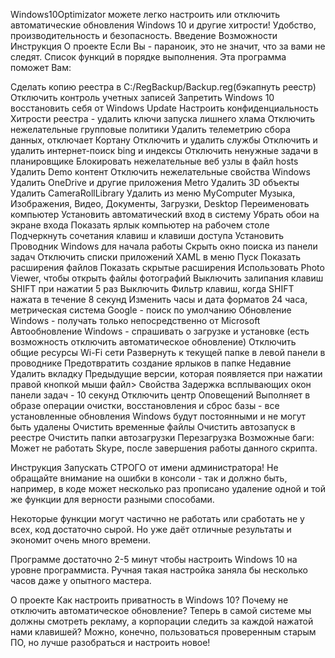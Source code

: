 Windows10Optimizator
можете легко настроить или отключить автоматические обновления Windows 10 и другие хитрости!
Удобство, производительность и безопасность.
Введение
Возможности
Инструкция
О проекте
Если Вы - параноик, это не значит, что за вами не следят.
Список функций в порядке выполнения.
Эта программа поможет Вам:

Сделать копию реестра в C:/RegBackup/Backup.reg(бэкапнуть реестр)
Отключить контроль учетных записей
Запретить Windows 10 восстановить себя от Windows Update
Настроить конфиденциальность
Хитрости реестра - удалить ключи запуска лишнего хлама
Отключить нежелательные групповые политики
Удалить телеметрию сбора данных, отключает Кортану
Отключить и удалить службы
Отключить и удалить интернет-поиск bing и индексы
Отключить ненужные задачи в планировщике
Блокировать нежелательные веб узлы в файл hosts
Удалить Demo контент
Отключить нежелательные свойства Windows
Удалить OneDrive и другие приложения Metro
Удалить 3D объекты
Удалить CameraRollLibrary
Удалить из меню MyComputer Музыка, Изображения, Видео, Документы, Загрузки, Desktop
Переименовать компьютер
Установить автоматический вход в систему
Убрать обои на экране входа
Показать ярлык компьютер на рабочем столе
Подчеркнуть сочетания клавиш и клавиши доступа
Установить Проводник Windows для начала работы
Скрыть окно поиска из панели задач
Отключить списки приложений XAML в меню Пуск
Показать расширения файлов
Показать скрытые расширения
Использовать Photo Viewer, чтобы открыть файлы фотографий
Выключить залипания клавиш SHIFT при нажатии 5 раз
Выключить Фильтр клавиш, когда SHIFT нажата в течение 8 секунд
Изменить часы и дата форматов 24 часа, метрическая система
Google - поиск по умолчанию
Обновление Windows - получать только непосредственно от Microsoft
Автообновление Windows - спрашивать о загрузке и установке (есть возможность отключить автоматическое обновление)
Отключить общие ресурсы Wi-Fi сети
Развернуть к текущей папке в левой панели в проводнике
Предотвратить создание ярлыков в папке Недавние
Удалить вкладку Предыдущие версии, которая появляется при нажатии правой кнопкой мыши файл> Свойства
Задержка всплывающих окон панели задач - 10 секунд
Отключить центр Оповещений
Выполняет в образе операции очистки, восстановления и сброс базы - все установленные обновления Windows будут постоянными и не могут быть удалены
Очистить временные файлы
Очистить автозапуск в реестре
Очистить папки автозагрузки
Перезагрузка
Возможные баги:
Может не работать Skype, после завершения работы данного скрипта.

Инструкция
Запускать СТРОГО от имени администратора!
Не обращайте внимание на ошибки в консоли - так и должно быть, например, в коде может несколько раз прописано удаление одной и той же функции для верности разными способами.

Некоторые функции могут частично не работать или сработать не у всех, код достаточно сырой. Но уже даёт отличные результаты и экономит очень много времени.

Программе достаточно 2-5 минут чтобы настроить Windows 10 на уровне программиста. Ручная такая настройка заняла бы несколько часов даже у опытного мастера.

О проекте
Как настроить приватность в Windows 10? Почему не отключить автоматическое обновление? Теперь в самой системе мы должны смотреть рекламу, а корпорации следить за каждой нажатой нами клавишей? Можно, конечно, пользоваться проверенным старым ПО, но лучше разобраться и настроить новое!
